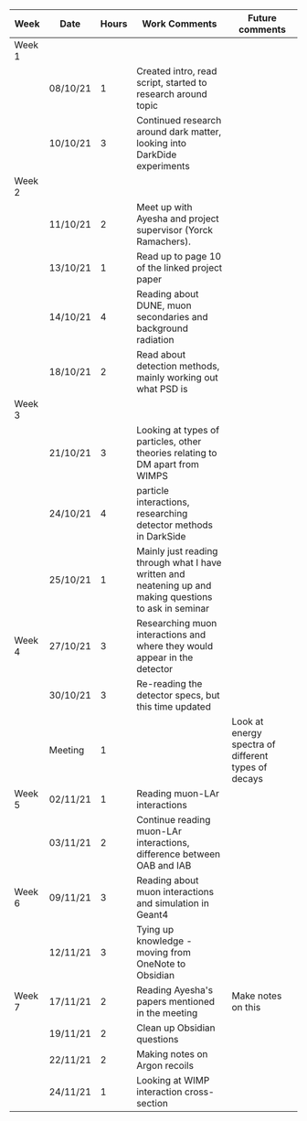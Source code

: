 | Week   | Date     | Hours | Work Comments                                                                                           | Future comments                                     |
| ------ | -------- | ----- | ------------------------------------------------------------------------------------------------------- | --------------------------------------------------- |
| Week 1 |          |       |                                                                                                         |                                                     |
|        | 08/10/21 | 1     | Created intro, read script, started to research around topic                                            |                                                     |
|        | 10/10/21 | 3     | Continued research around dark matter, looking into DarkDide experiments                                |                                                     |
| Week 2 |          |       |                                                                                                         |                                                     |
|        | 11/10/21 | 2     | Meet up with Ayesha and project supervisor (Yorck Ramachers).                                           |                                                     |
|        | 13/10/21 | 1     | Read up to page 10 of the linked project paper                                                          |                                                     |
|        | 14/10/21 | 4     | Reading about DUNE, muon secondaries and background radiation                                           |                                                     |
|        | 18/10/21 | 2     | Read about detection methods, mainly working out what PSD is                                            |                                                     |
| Week 3 |          |       |                                                                                                         |                                                     |
|        | 21/10/21 | 3     | Looking at types of particles, other theories relating to DM apart from WIMPS                           |                                                     |
|        | 24/10/21 | 4     | particle interactions, researching detector methods in DarkSide                                         |                                                     |
|        | 25/10/21 | 1     | Mainly just reading through what I have written and neatening up and making questions to ask in seminar |                                                     |
| Week 4 | 27/10/21 | 3     | Researching muon interactions and where they would appear in the detector                               |                                                     |
|        | 30/10/21 | 3     | Re-reading the detector specs, but this time updated                                                    |                                                     |
|        | Meeting  | 1     |                                                                                                         | Look at energy spectra of different types of decays |
| Week 5 | 02/11/21 | 1     | Reading muon-LAr interactions                                                                           |                                                     |
|        | 03/11/21 | 2     | Continue reading muon-LAr interactions, difference between OAB and IAB                                  |                                                     |
| Week 6 | 09/11/21 | 3     | Reading about muon interactions and simulation in Geant4                                                |                                                     |
|        | 12/11/21 | 3     | Tying up knowledge - moving from OneNote to Obsidian                                                    |                                                     |
| Week 7 | 17/11/21 | 2     | Reading Ayesha's papers mentioned in the meeting                                                        | Make notes on this                                  |
|        | 19/11/21 | 2     | Clean up Obsidian questions                                                                             |                                                     |
|        | 22/11/21 | 2     | Making notes on Argon recoils                                                                           |                                                     |
|        | 24/11/21 | 1     | Looking at WIMP interaction cross-section                                                               |                                                     |
